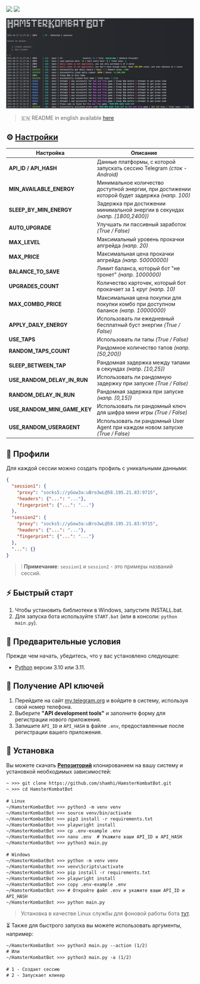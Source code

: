 [<img src="https://img.shields.io/badge/Telegram-%40Me-orange">](https://t.me/sho6ot)
[<img src="https://img.shields.io/badge/python-3.10%20%7C%203.11-blue">](https://www.python.org/downloads/)

![img1](.github/images/demo.png)

> 🇪🇳 README in english available [here](README-EN.md)

## ⚙ [Настройки](https://github.com/shamhi/HamsterKombatBot/blob/main/.env-example)
| Настройка                    | Описание                                                                                      |
|------------------------------|-----------------------------------------------------------------------------------------------|
| **API_ID / API_HASH**        | Данные платформы, с которой запускать сессию Telegram _(сток - Android)_                      |
| **MIN_AVAILABLE_ENERGY**     | Минимальное количество доступной энергии, при достижении которой будет задержка _(напр. 100)_ |
| **SLEEP_BY_MIN_ENERGY**      | Задержка при достижении минимальной энергии в секундах _(напр. [1800,2400])_                  |
| **AUTO_UPGRADE**             | Улучшать ли пассивный заработок _(True / False)_                                              |
| **MAX_LEVEL**                | Максимальный уровень прокачки апгрейда _(напр. 20)_                                           |
| **MAX_PRICE**                | Максимальная цена прокачки апгрейда _(напр. 50000000)_                                        |
| **BALANCE_TO_SAVE**          | Лимит баланса, который бот "не тронет" _(напр. 1000000)_                                      |
| **UPGRADES_COUNT**           | Количество карточек, который бот прокачает за 1 круг _(напр. 10)_                             |
| **MAX_COMBO_PRICE**          | Максимальная цена покупки для покупки комбо при доступном балансе _(напр. 10000000)_          |
| **APPLY_DAILY_ENERGY**       | Использовать ли ежедневный бесплатный буст энергии _(True / False)_                           |
| **USE_TAPS**                 | Использовать ли тапы _(True / False)_                                                         |
| **RANDOM_TAPS_COUNT**        | Рандомное количество тапов _(напр. [50,200])_                                                 |
| **SLEEP_BETWEEN_TAP**        | Рандомная задержка между тапами в секундах _(напр. [10,25])_                                  |
| **USE_RANDOM_DELAY_IN_RUN**  | Использовать ли рандомную задержку при запуске _(True / False)_                               |
| **RANDOM_DELAY_IN_RUN**      | Рандомная задержка при запуске _(напр. [0,15])_                                               |
| **USE_RANDOM_MINI_GAME_KEY** | Использовать ли рандомный ключ для шифра мини игры _(True / False)_                           |
| **USE_RANDOM_USERAGENT**     | Использовать ли рандомный User Agent при каждом новом запуске _(True / False)_                |

## 📕 Профили
Для каждой сессии можно создать профиль с уникальными данными:
```json
{
  "session1": {
    "proxy": "socks5://yGow3a:uBro3wL@58.195.21.83:9715",
    "headers": {"...": "..."},
    "fingerprint": {"...": "..."}
  },
  "session2": {
    "proxy": "socks5://yGow3a:uBro3wL@58.195.21.83:9715",
    "headers": {"...": "..."},
    "fingerprint": {"...": "..."}
  },
  "...": {}
}
```
> ❕ **Примечание**:  `session1` и `session2` - это примеры названий сессий.

## ⚡ Быстрый старт
1. Чтобы установить библиотеки в Windows, запустите INSTALL.bat.
2. Для запуска бота используйте `START.bat` (или в консоли: `python main.py`).

## 📌 Предварительные условия
Прежде чем начать, убедитесь, что у вас установлено следующее:
- [Python](https://www.python.org/downloads/) версии 3.10 или 3.11.

## 📃 Получение API ключей
1. Перейдите на сайт [my.telegram.org](https://my.telegram.org) и войдите в систему, используя свой номер телефона.
2. Выберите **"API development tools"** и заполните форму для регистрации нового приложения.
3. Запишите `API_ID` и `API_HASH` в файле `.env`, предоставленные после регистрации вашего приложения.

## 🧱 Установка
Вы можете скачать [**Репозиторий**](https://github.com/shamhi/HamsterKombatBot) клонированием на вашу систему и установкой необходимых зависимостей:
```shell
~ >>> git clone https://github.com/shamhi/HamsterKombatBot.git 
~ >>> cd HamsterKombatBot

# Linux
~/HamsterKombatBot >>> python3 -m venv venv
~/HamsterKombatBot >>> source venv/bin/activate
~/HamsterKombatBot >>> pip3 install -r requirements.txt
~/HamsterKombatBot >>> playwright install
~/HamsterKombatBot >>> cp .env-example .env
~/HamsterKombatBot >>> nano .env  # Укажите ваши API_ID и API_HASH
~/HamsterKombatBot >>> python3 main.py

# Windows
~/HamsterKombatBot >>> python -m venv venv
~/HamsterKombatBot >>> venv\Scripts\activate
~/HamsterKombatBot >>> pip install -r requirements.txt
~/HamsterKombatBot >>> playwright install
~/HamsterKombatBot >>> copy .env-example .env
~/HamsterKombatBot >>> # Откройте файл .env и укажите ваши API_ID и API_HASH
~/HamsterKombatBot >>> python main.py
```
> Установка в качестве Linux службы для фоновой работы бота [тут](docs/LINUX-SERVIS-INSTALL.md).

⏳ Также для быстрого запуска вы можете использовать аргументы, например:
```shell
~/HamsterKombatBot >>> python3 main.py --action (1/2)
# Или
~/HamsterKombatBot >>> python3 main.py -a (1/2)

# 1 - Создает сессию
# 2 - Запускает кликер
```
